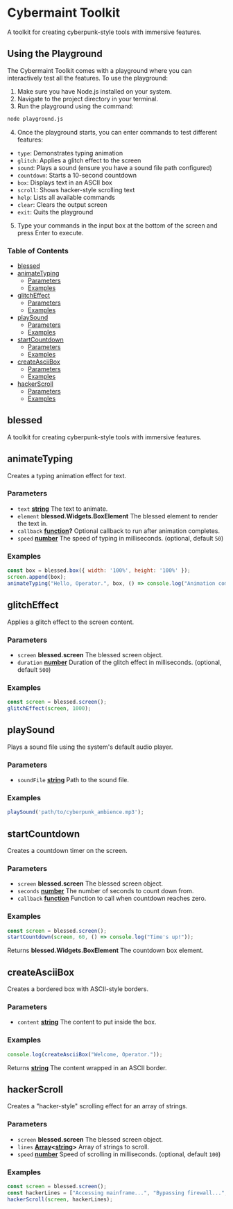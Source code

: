 
# Cybermaint Toolkit

A toolkit for creating cyberpunk-style tools with immersive features.

## Using the Playground

The Cybermaint Toolkit comes with a playground where you can interactively test all the features. To use the playground:

1. Make sure you have Node.js installed on your system.
2. Navigate to the project directory in your terminal.
3. Run the playground using the command:

```bash
node playground.js
```
4. Once the playground starts, you can enter commands to test different features:
- `type`: Demonstrates typing animation
- `glitch`: Applies a glitch effect to the screen
- `sound`: Plays a sound (ensure you have a sound file path configured)
- `countdown`: Starts a 10-second countdown
- `box`: Displays text in an ASCII box
- `scroll`: Shows hacker-style scrolling text
- `help`: Lists all available commands
- `clear`: Clears the output screen
- `exit`: Quits the playground

5. Type your commands in the input box at the bottom of the screen and press Enter to execute.


### Table of Contents

*   [blessed][1]
*   [animateTyping][2]
    *   [Parameters][3]
    *   [Examples][4]
*   [glitchEffect][5]
    *   [Parameters][6]
    *   [Examples][7]
*   [playSound][8]
    *   [Parameters][9]
    *   [Examples][10]
*   [startCountdown][11]
    *   [Parameters][12]
    *   [Examples][13]
*   [createAsciiBox][14]
    *   [Parameters][15]
    *   [Examples][16]
*   [hackerScroll][17]
    *   [Parameters][18]
    *   [Examples][19]

## blessed

A toolkit for creating cyberpunk-style tools with immersive features.

## animateTyping

Creates a typing animation effect for text.

### Parameters

*   `text` **[string][20]** The text to animate.
*   `element` **blessed.Widgets.BoxElement** The blessed element to render the text in.
*   `callback` **[function][21]?** Optional callback to run after animation completes.
*   `speed` **[number][22]** The speed of typing in milliseconds. (optional, default `50`)

### Examples

```javascript
const box = blessed.box({ width: '100%', height: '100%' });
screen.append(box);
animateTyping("Hello, Operator.", box, () => console.log("Animation complete!"));
```

## glitchEffect

Applies a glitch effect to the screen content.

### Parameters

*   `screen` **blessed.screen** The blessed screen object.
*   `duration` **[number][22]** Duration of the glitch effect in milliseconds. (optional, default `500`)

### Examples

```javascript
const screen = blessed.screen();
glitchEffect(screen, 1000);
```

## playSound

Plays a sound file using the system's default audio player.

### Parameters

*   `soundFile` **[string][20]** Path to the sound file.

### Examples

```javascript
playSound('path/to/cyberpunk_ambience.mp3');
```

## startCountdown

Creates a countdown timer on the screen.

### Parameters

*   `screen` **blessed.screen** The blessed screen object.
*   `seconds` **[number][22]** The number of seconds to count down from.
*   `callback` **[function][21]** Function to call when countdown reaches zero.

### Examples

```javascript
const screen = blessed.screen();
startCountdown(screen, 60, () => console.log("Time's up!"));
```

Returns **blessed.Widgets.BoxElement** The countdown box element.

## createAsciiBox

Creates a bordered box with ASCII-style borders.

### Parameters

*   `content` **[string][20]** The content to put inside the box.

### Examples

```javascript
console.log(createAsciiBox("Welcome, Operator."));
```

Returns **[string][20]** The content wrapped in an ASCII border.

## hackerScroll

Creates a "hacker-style" scrolling effect for an array of strings.

### Parameters

*   `screen` **blessed.screen** The blessed screen object.
*   `lines` **[Array][23]<[string][20]>** Array of strings to scroll.
*   `speed` **[number][22]** Speed of scrolling in milliseconds. (optional, default `100`)

### Examples

```javascript
const screen = blessed.screen();
const hackerLines = ["Accessing mainframe...", "Bypassing firewall...", "Download complete."];
hackerScroll(screen, hackerLines);
```

[1]: #blessed

[2]: #animatetyping

[3]: #parameters

[4]: #examples

[5]: #glitcheffect

[6]: #parameters-1

[7]: #examples-1

[8]: #playsound

[9]: #parameters-2

[10]: #examples-2

[11]: #startcountdown

[12]: #parameters-3

[13]: #examples-3

[14]: #createasciibox

[15]: #parameters-4

[16]: #examples-4

[17]: #hackerscroll

[18]: #parameters-5

[19]: #examples-5

[20]: https://developer.mozilla.org/docs/Web/JavaScript/Reference/Global_Objects/String

[21]: https://developer.mozilla.org/docs/Web/JavaScript/Reference/Statements/function

[22]: https://developer.mozilla.org/docs/Web/JavaScript/Reference/Global_Objects/Number

[23]: https://developer.mozilla.org/docs/Web/JavaScript/Reference/Global_Objects/Array
